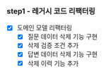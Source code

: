### step1 - 레거시 코드 리팩터링

- [x] 도메인 모델 리팩터링
  - [x] 질문 데이터 삭제 기능 구현
  - [x] 삭제 검증 조건 추가
  - [x] 답변 데이터 삭제 기능 구현
  - [x] 삭제 이력 기능 추가